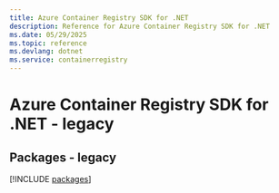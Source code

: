 ```yaml
---
title: Azure Container Registry SDK for .NET
description: Reference for Azure Container Registry SDK for .NET
ms.date: 05/29/2025
ms.topic: reference
ms.devlang: dotnet
ms.service: containerregistry
---
```

# Azure Container Registry SDK for .NET - legacy
## Packages - legacy
[!INCLUDE [packages](container-registry-index.md)]